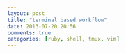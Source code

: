 ```yaml
---
layout: post
title: "terminal based workflow"
date: 2013-07-20 20:56
comments: true
categories: [ruby, shell, tmux, vim]
---
```



